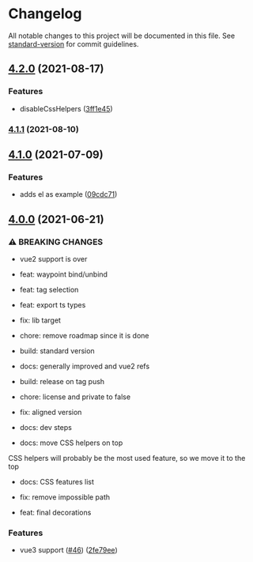 # Changelog

All notable changes to this project will be documented in this file. See [standard-version](https://github.com/conventional-changelog/standard-version) for commit guidelines.

## [4.2.0](https://github.com/scaccogatto/vue-waypoint/compare/v4.1.1...v4.2.0) (2021-08-17)


### Features

* disableCssHelpers ([3ff1e45](https://github.com/scaccogatto/vue-waypoint/commit/3ff1e458a3d4e519c031a0ce72e21454bff51673))

### [4.1.1](https://github.com/scaccogatto/vue-waypoint/compare/v4.1.0...v4.1.1) (2021-08-10)

## [4.1.0](https://github.com/scaccogatto/vue-waypoint/compare/v4.0.0...v4.1.0) (2021-07-09)


### Features

* adds el as example ([09cdc71](https://github.com/scaccogatto/vue-waypoint/commit/09cdc716873ac0711a2078f248aa2749d31e2629))

## [4.0.0](https://github.com/scaccogatto/vue-waypoint/compare/v3.5.0...v4.0.0) (2021-06-21)


### ⚠ BREAKING CHANGES

* vue2 support is over

* feat: waypoint bind/unbind

* feat: tag selection

* feat: export ts types

* fix: lib target

* chore: remove roadmap since it is done

* build: standard version

* docs: generally improved and vue2 refs

* build: release on tag push

* chore: license and private to false

* fix: aligned version

* docs: dev steps

* docs: move CSS helpers on top

CSS helpers will probably be the most used feature, so we move it to the top

* docs: CSS features list

* fix: remove impossible path

* feat: final decorations

### Features

* vue3 support ([#46](https://github.com/scaccogatto/vue-waypoint/issues/46)) ([2fe79ee](https://github.com/scaccogatto/vue-waypoint/commit/2fe79ee0e1c30bc314b5c66fc3eadbdbca536d4f))
